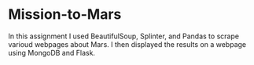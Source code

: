 # Mission-to-Mars

In this assignment I used BeautifulSoup, Splinter, and Pandas to scrape varioud webpages about Mars.
I then displayed the results on a webpage using MongoDB and Flask. 
